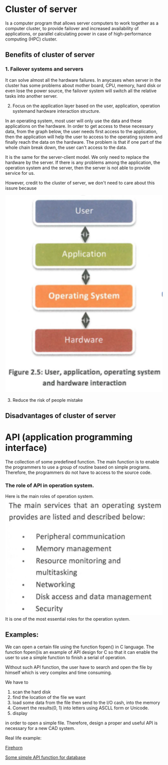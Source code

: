 # Cluster of server
Is a computer program that allows server computers to work together as a computer cluster, to provide failover and increased availability of applications, or parallel calculating power in case of high-performance computing (HPC) cluster.

## Benefits of cluster of server
### 1. Failover systems and servers

It can solve almost all the hardware failures. In anycases when server in the cluster has some problems about mother board, CPU, memory, hard disk or even lose the power source, the failover system will switch all the relative tasks into another server.


2. Focus on the application layer based on the user, application, operation systemand hardware interaction structure.

In an operating system, most user will only use the data and these applications on the hardware. In order to get access to these necessary data, from the graph below, the user needs first access to the application, then the application will help the user to access to the operating system and finally reach the data on the hardware. The problem is that if one part of the whole chain break down, the user can't access to the data. 

It is the same for the server-client model. We only need to replace the hardware by the server. If there is any problems among the application, the operation system and the server, then the server is not able to provide service for us.

However, credit to the cluster of server, we don't need to care about this issure because 

![OPsys](/docs/assets/opsys.png)

3. Reduce the risk of people mistake



## Disadvantages of cluster of server

# API (application programming interface)
The collection of some predefined function. The main function is to enable the programmers to use a group of routine based on simple programs. Therefore, the programmers do not have to access to the source code.

### The role of API in operation system.
Here is the main roles of operation system.
![oprole](/docs/assets/oprole.png)
It is one of the most essential roles for the operation system.

## Examples:
We can open a certain file using the function fopen() in C language. The function fopen()is an example of API design for C so that it can enable the user to use a simple function to finish a serial of operation. 

Without such API function, the user have to search and open the file by himself which is very complex and time consuming. 

We have to 
1. scan the hard disk
2. find the location of the file we want
3. load some data from the file then send to the I/O cash, into the memory
4. Convert the results(0, 1) into letters using ASCLL form or Unicode.
5. display

in order to open a simple file. Therefore, design a proper and useful API is necessary for a new CAD system.

Real life example:

[Firehorn](https://thefirehorn.com/features/cad_integration.html)

[Some simple API function for database](https://datatables.net/examples/api/)

